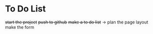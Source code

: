 # To Do List

~~start the project~~
~~push to github~~
~~make a to do list~~
-> plan the page layout
make the form
